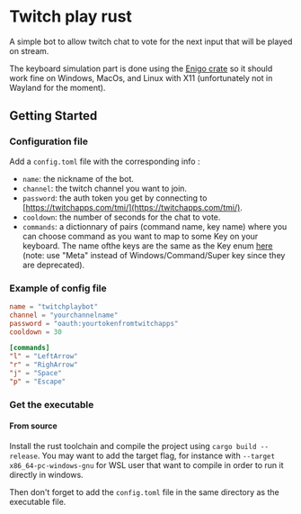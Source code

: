 # Twitch play rust

A simple bot to allow twitch chat to vote for the next input that will be played on stream.

The keyboard simulation part is done using the [Enigo crate](https://docs.rs/enigo/0.0.14/enigo/index.html) so it should work fine on Windows, MacOs, and Linux with X11 (unfortunately not in Wayland for the moment).


## Getting Started
### Configuration file

Add a `config.toml` file with the corresponding info :

- `name`: the nickname of the bot.
- `channel`: the twitch channel you want to join.
- `password`: the auth token you get by connecting to [https://twitchapps.com/tmi/](https://twitchapps.com/tmi/).
- `cooldown`: the number of seconds for the chat to vote.
- `commands`: a dictionnary of pairs (command name, key name) where you can choose command as you want to map to some Key on your keyboard. The name ofthe keys are the same as the Key enum [here](https://docs.rs/enigo/latest/enigo/enum.Key.html) (note: use "Meta" instead of Windows/Command/Super key since they are deprecated).

### Example of config file


```toml
name = "twitchplaybot"
channel = "yourchannelname"
password = "oauth:yourtokenfromtwitchapps"
cooldown = 30

[commands]
"l" = "LeftArrow"
"r" = "RighArrow"
"j" = "Space"
"p" = "Escape"
```

### Get the executable
#### From source
Install the rust toolchain and compile the project using `cargo build --release`. You may want to add the target flag, for instance with `--target x86_64-pc-windows-gnu` for WSL user that want to compile in order to run it directly in windows.

Then don't forget to add the `config.toml` file in the same directory as the executable file.
